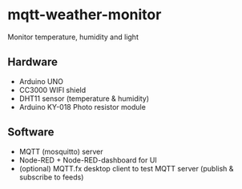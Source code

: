 # mqtt-weather-monitor
Monitor temperature, humidity and light

## Hardware
- Arduino UNO
- CC3000 WIFI shield
- DHT11 sensor (temperature & humidity)
- Arduino KY-018 Photo resistor module

## Software
- MQTT (mosquitto) server
- Node-RED + Node-RED-dashboard for UI
- (optional) MQTT.fx desktop client to test MQTT server (publish & subscribe to feeds)

